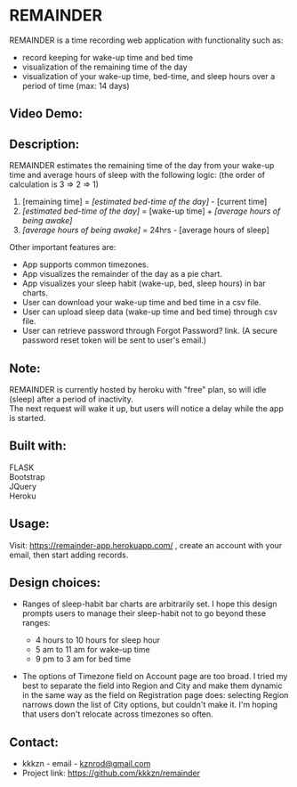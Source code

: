 # REMAINDER
REMAINDER is a time recording web application with functionality such as:

- record keeping for wake-up time and bed time
- visualization of the remaining time of the day
- visualization of your wake-up time, bed-time, and sleep hours over a period of time (max: 14 days)

## Video Demo:  <URL HERE>

## Description: 
  REMAINDER estimates the remaining time of the day from your wake-up time and average hours of sleep with the following logic:
  (the order of calculation is 3 => 2 => 1)  
  1. [remaining time] = *[estimated bed-time of the day]* - [current time]   
  2. *[estimated bed-time of the day]* = [wake-up time] + *[average hours of being awake]*    
  3. *[average hours of being awake]* = 24hrs - [average hours of sleep]  
  
  Other important features are:
  - App supports common timezones.
  - App visualizes the remainder of the day as a pie chart.
  - App visualizes your sleep habit (wake-up, bed, sleep hours) in bar charts.
  - User can download your wake-up time and bed time in a csv file.
  - User can upload sleep data (wake-up time and bed time) through csv file.
  - User can retrieve password through Forgot Password? link. (A secure password reset token will be sent to user's email.)
  
## Note:  
  REMAINDER is currently hosted by heroku with "free" plan, so will idle (sleep) after a period of inactivity.  
  The next request will wake it up, but users will notice a delay while the app is started.
    
## Built with: 
  FLASK   
  Bootstrap  
  JQuery  
  Heroku  

## Usage:
  Visit: https://remainder-app.herokuapp.com/ , create an account with your email, then start adding records.

## Design choices:
  - Ranges of sleep-habit bar charts are arbitrarily set. I hope this design prompts users to manage their sleep-habit not to go beyond these ranges:
    - 4 hours to 10 hours for sleep hour
    - 5 am to 11 am for wake-up time
    - 9 pm to 3 am for bed time  
  
  - The options of Timezone field on Account page are too broad. I tried my best to separate the field into Region and City and make them dynamic in the same way as the field on Registration page does: selecting Region narrows down the list of City options, but couldn't make it. I'm hoping that users don't relocate across timezones so often.
  
## Contact:
  - kkkzn - email - kznrod@gmail.com 
  - Project link: https://github.com/kkkzn/remainder
